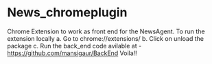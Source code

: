 # News_chromeplugin
Chrome Extension to work as front end for the NewsAgent. 
To run the extension locally 
a. Go to chrome://extensions/
b. Click on unload the package
c. Run the back_end code avilable at - https://github.com/mansigaur/BackEnd
Voila!!
